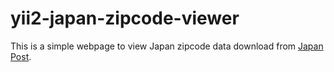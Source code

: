 # yii2-japan-zipcode-viewer
This is a simple webpage to view Japan zipcode data download from [Japan Post](https://www.post.japanpost.jp/zipcode/download.html).

